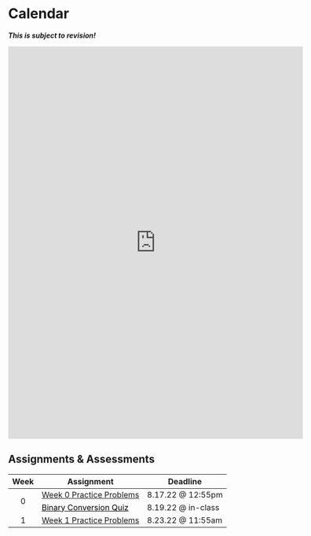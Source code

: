 
# Calendar

***This is subject to revision!***

<iframe src="https://calendar.google.com/calendar/embed?height=600&wkst=1&bgcolor=%23ffffff&ctz=America%2FNew_York&showTitle=1&showPrint=1&showCalendars=0&src=Y19idnNscDRuMmE1OGVxMHNsa3IwaDRlMGozb0Bncm91cC5jYWxlbmRhci5nb29nbGUuY29t&color=%233F51B5" style="border-width:0" width="600" height="800" frameborder="0" scrolling="no"></iframe>

## Assignments & Assessments

<table class="table">
    <thead>
        <tr>
            <th scope="col"><div style="text-align: center;">Week</div></th>
            <th scope="col"><div style="text-align: center;">Assignment</div></th>
            <th scope="col"><div style="text-align: center;">Deadline</div></th>
        </tr>
    </thead>
    <tbody>
        <tr>
            <td rowspan="2"><div style="text-align: center;">0</div></td>
            <td><a class="btn btn-link" tabindex="-1" href="https://github.com/APCSP-SLCA/Weekly-Assignments/raw/main/Week%200%20Assignments/Week%200%20Practice%20Problems.zip">Week 0 Practice Problems</a></td>
            <td>8.17.22 @ 12:55pm</td>
        </tr>
        <tr>
            <td><a class="btn btn-link disabled" style="color: black;" tabindex="-1" href="#">Binary Conversion Quiz</a></td>
            <td>8.19.22 @ in-class</td>
        </tr>
        <tr>
            <td><div style="text-align: center;">1</div></td>
            <td><a class="btn btn-link" tabindex="-1" href="https://github.com/APCSP-SLCA/Weekly-Assignments/raw/main/Week%201%20Assignments/week_1_practice.pdf">Week 1 Practice Problems</a></td>
            <td>8.23.22 @ 11:55am</td>
        </tr>
    </tbody>
</table>
